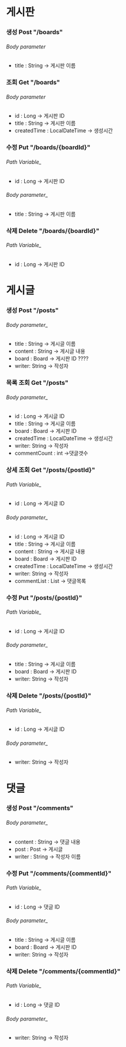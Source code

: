 
# 게시판

### 생성 Post "/boards"

###### Body parameter
* title : String -> 게시판 이름

### 조회 Get "/boards"
###### Body parameter
* id : Long -> 게시판 ID
* title : String -> 게시판 이름
* createdTime : LocalDateTime -> 생성시간

### 수정 Put "/boards/{boardId}" 
###### Path Variable_
* id : Long -> 게시판 ID
###### Body parameter_
* title : String -> 게시판 이름

### 삭제 Delete  "/boards/{boardId}"
###### Path Variable_
* id : Long -> 게시판 ID



# 게시글


### 생성 Post "/posts"
###### Body parameter_
* title : String -> 게시글 이름
* content : String -> 게시글 내용
* board : Board -> 게시판 ID ????
* writer: String -> 작성자

### 목록 조회 Get "/posts"
###### Body parameter_
* id : Long -> 게시글 ID
* title : String -> 게시글 이름
* board : Board -> 게시판 ID
* createdTime : LocalDateTime -> 생성시간
* writer: String -> 작성자
* commentCount : int ->댓글갯수

### 상세 조회 Get "/posts/{postId}"
###### Path Variable_
* id : Long -> 게시글 ID
###### Body parameter_
* id : Long -> 게시글 ID
* title : String -> 게시글 이름
* content : String -> 게시글 내용
* board : Board -> 게시판 ID
* createdTime : LocalDateTime -> 생성시간
* writer: String -> 작성자
* commentList : List -> 댓글목록

### 수정 Put "/posts/{postId}" 
###### Path Variable_
* id : Long -> 게시글 ID
###### Body parameter_
* title : String -> 게시글 이름
* board : Board -> 게시판 ID
* writer: String -> 작성자

### 삭제 Delete "/posts/{postId}" 
###### Path Variable_
* id : Long -> 게시글 ID
###### Body parameter_
* writer: String -> 작성자



# 댓글 

### 생성 Post "/comments"
###### Body parameter_
* content : String -> 댓글 내용
* post : Post -> 게시글
* writer : String -> 작성자 이름

### 수정 Put "/comments/{commentId}" 
###### Path Variable_
* id : Long -> 댓글 ID
###### Body parameter_
* title : String -> 게시글 이름
* board : Board -> 게시판 ID
* writer: String -> 작성자

### 삭제 Delete "/comments/{commentId}" 
###### Path Variable_
* id : Long -> 댓글 ID
###### Body parameter_
* writer: String -> 작성자

